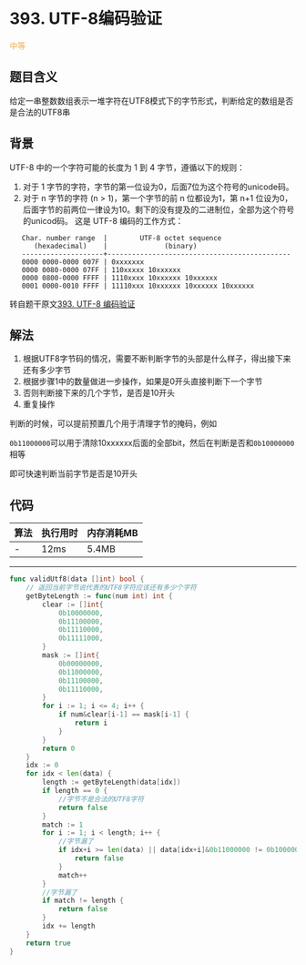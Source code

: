 # 393. UTF-8编码验证

<span style="color:#f0ad4e">中等</span>

## 题目含义
给定一串整数数组表示一堆字符在UTF8模式下的字节形式，判断给定的数组是否是合法的UTF8串

## 背景
UTF-8 中的一个字符可能的长度为 1 到 4 字节，遵循以下的规则：
1. 对于 1 字节的字符，字节的第一位设为0，后面7位为这个符号的unicode码。
2. 对于 n 字节的字符 (n > 1)，第一个字节的前 n 位都设为1，第 n+1 位设为0，后面字节的前两位一律设为10。剩下的没有提及的二进制位，全部为这个符号的unicod码。
这是 UTF-8 编码的工作方式：
```
   Char. number range  |        UTF-8 octet sequence
      (hexadecimal)    |              (binary)
   --------------------+---------------------------------------------
   0000 0000-0000 007F | 0xxxxxxx
   0000 0080-0000 07FF | 110xxxxx 10xxxxxx
   0000 0800-0000 FFFF | 1110xxxx 10xxxxxx 10xxxxxx
   0001 0000-0010 FFFF | 11110xxx 10xxxxxx 10xxxxxx 10xxxxxx
```
转自题干原文[393. UTF-8 编码验证](https://leetcode-cn.com/problems/utf-8-validation/)

## 解法
1. 根据UTF8字节码的情况，需要不断判断字节的头部是什么样子，得出接下来还有多少字节
2. 根据步骤1中的数量做进一步操作，如果是0开头直接判断下一个字节
3. 否则判断接下来的几个字节，是否是10开头
4. 重复操作

判断的时候，可以提前预置几个用于清理字节的掩码，例如

`0b11000000`可以用于清除10xxxxxx后面的全部bit，然后在判断是否和`0b10000000`相等

即可快速判断当前字节是否是10开头

## 代码

| 算法 | 执行用时 | 内存消耗MB |
| ---- | -------- | ---------  |
| -   | 12ms | 5.4MB |

<hr/>

```go
func validUtf8(data []int) bool {
    // 返回当前字节说代表的UTF8字符应该还有多少个字符
    getByteLength := func(num int) int {
		clear := []int{
			0b10000000,
			0b11100000,
			0b11110000,
			0b11111000,
		}
		mask := []int{
			0b00000000,
			0b11000000,
			0b11100000,
			0b11110000,
		}
		for i := 1; i <= 4; i++ {
			if num&clear[i-1] == mask[i-1] {
				return i
			}
		}
		return 0
	}
	idx := 0
	for idx < len(data) {
		length := getByteLength(data[idx])
		if length == 0 {
			//字节不是合法的UTF8字符
			return false
		}
		match := 1
		for i := 1; i < length; i++ {
			//字节漏了
			if idx+i >= len(data) || data[idx+i]&0b11000000 != 0b10000000 {
				return false
			}
			match++
		}
		//字节漏了
		if match != length {
			return false
		}
		idx += length
	}
	return true
}
```
